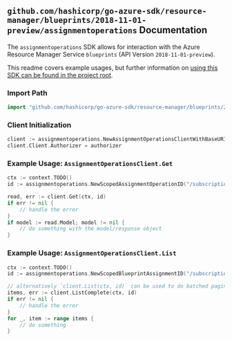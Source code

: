 
## `github.com/hashicorp/go-azure-sdk/resource-manager/blueprints/2018-11-01-preview/assignmentoperations` Documentation

The `assignmentoperations` SDK allows for interaction with the Azure Resource Manager Service `blueprints` (API Version `2018-11-01-preview`).

This readme covers example usages, but further information on [using this SDK can be found in the project root](https://github.com/hashicorp/go-azure-sdk/tree/main/docs).

### Import Path

```go
import "github.com/hashicorp/go-azure-sdk/resource-manager/blueprints/2018-11-01-preview/assignmentoperations"
```


### Client Initialization

```go
client := assignmentoperations.NewAssignmentOperationsClientWithBaseURI("https://management.azure.com")
client.Client.Authorizer = authorizer
```


### Example Usage: `AssignmentOperationsClient.Get`

```go
ctx := context.TODO()
id := assignmentoperations.NewScopedAssignmentOperationID("/subscriptions/12345678-1234-9876-4563-123456789012/resourceGroups/some-resource-group", "blueprintAssignmentValue", "assignmentOperationValue")

read, err := client.Get(ctx, id)
if err != nil {
	// handle the error
}
if model := read.Model; model != nil {
	// do something with the model/response object
}
```


### Example Usage: `AssignmentOperationsClient.List`

```go
ctx := context.TODO()
id := assignmentoperations.NewScopedBlueprintAssignmentID("/subscriptions/12345678-1234-9876-4563-123456789012/resourceGroups/some-resource-group", "blueprintAssignmentValue")

// alternatively `client.List(ctx, id)` can be used to do batched pagination
items, err := client.ListComplete(ctx, id)
if err != nil {
	// handle the error
}
for _, item := range items {
	// do something
}
```
